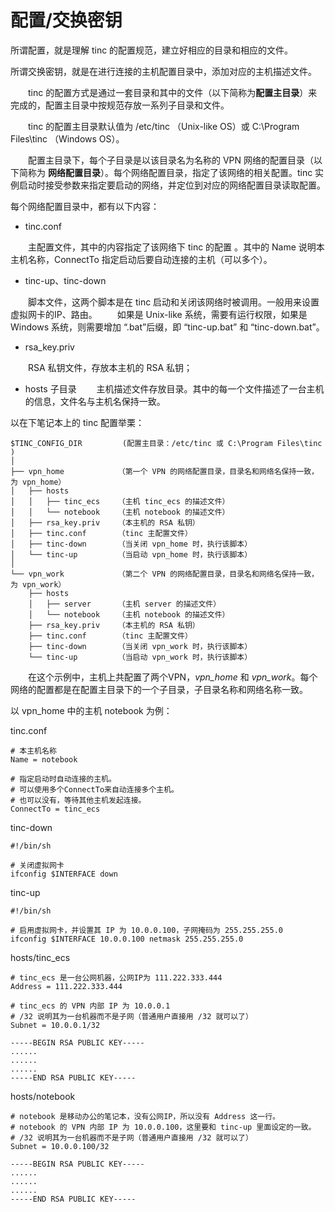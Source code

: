 # 配置/交换密钥

所谓配置，就是理解 tinc 的配置规范，建立好相应的目录和相应的文件。

所谓交换密钥，就是在进行连接的主机配置目录中，添加对应的主机描述文件。





　　tinc 的配置方式是通过一套目录和其中的文件（以下简称为**配置主目录**）来完成的，配置主目录中按规范存放一系列子目录和文件。



　　tinc 的配置主目录默认值为 /etc/tinc （Unix-like OS）或 C:\Program Files\tinc （Windows OS）。

　　配置主目录下，每个子目录是以该目录名为名称的 VPN 网络的配置目录（以下简称为 **网络配置目录**）。每个网络配置目录，指定了该网络的相关配置。tinc 实例启动时接受参数来指定要启动的网络，并定位到对应的网络配置目录读取配置。



每个网络配置目录中，都有以下内容：

- tinc.conf

　　主配置文件，其中的内容指定了该网络下 tinc 的配置 。其中的 Name 说明本主机名称，ConnectTo 指定启动后要自动连接的主机（可以多个）。

- tinc-up、tinc-down

　　脚本文件，这两个脚本是在 tinc 启动和关闭该网络时被调用。一般用来设置虚拟网卡的IP、路由。
　　如果是 Unix-like 系统，需要有运行权限，如果是 Windows 系统，则需要增加 “.bat”后缀，即 “tinc-up.bat” 和 “tinc-down.bat”。

- rsa_key.priv

　　RSA 私钥文件，存放本主机的 RSA 私钥；

- hosts 子目录
　　主机描述文件存放目录。其中的每一个文件描述了一台主机的信息，文件名与主机名保持一致。



以在下笔记本上的 tinc 配置举栗：

```
$TINC_CONFIG_DIR         (配置主目录：/etc/tinc 或 C:\Program Files\tinc )
│
├── vpn_home            （第一个 VPN 的网络配置目录，目录名和网络名保持一致，为 vpn_home）
│   ├── hosts
│   │   ├── tinc_ecs    （主机 tinc_ecs 的描述文件）
│   │   └── notebook    （主机 notebook 的描述文件）
│   ├── rsa_key.priv    （本主机的 RSA 私钥）
│   ├── tinc.conf       （tinc 主配置文件）
│   ├── tinc-down       （当关闭 vpn_home 时，执行该脚本）
│   └── tinc-up	        （当启动 vpn_home 时，执行该脚本）
│
└── vpn_work            （第二个 VPN 的网络配置目录，目录名和网络名保持一致，为 vpn_work）
    ├── hosts
    │   ├── server      （主机 server 的描述文件）
    │   └── notebook    （主机 notebook 的描述文件）
    ├── rsa_key.priv    （本主机的 RSA 私钥）
    ├── tinc.conf       （tinc 主配置文件）
    ├── tinc-down       （当关闭 vpn_work 时，执行该脚本）
    └── tinc-up         （当启动 vpn_work 时，执行该脚本）
```

　　在这个示例中，主机上共配置了两个VPN，*vpn_home* 和 *vpn_work*。每个网络的配置都是在配置主目录下的一个子目录，子目录名称和网络名称一致。



以 vpn_home 中的主机 notebook 为例：

tinc.conf
```
# 本主机名称
Name = notebook

# 指定启动时自动连接的主机。
# 可以使用多个ConnectTo来自动连接多个主机。
# 也可以没有，等待其他主机发起连接。
ConnectTo = tinc_ecs
```



tinc-down

```
#!/bin/sh

# 关闭虚拟网卡
ifconfig $INTERFACE down
```



tinc-up

```
#!/bin/sh

# 启用虚拟网卡，并设置其 IP 为 10.0.0.100，子网掩码为 255.255.255.0
ifconfig $INTERFACE 10.0.0.100 netmask 255.255.255.0
```



hosts/tinc_ecs

```
# tinc_ecs 是一台公网机器，公网IP为 111.222.333.444
Address = 111.222.333.444

# tinc_ecs 的 VPN 内部 IP 为 10.0.0.1
# /32 说明其为一台机器而不是子网（普通用户直接用 /32 就可以了）
Subnet = 10.0.0.1/32

-----BEGIN RSA PUBLIC KEY-----
......
......
......
-----END RSA PUBLIC KEY-----
```
hosts/notebook

```
# notebook 是移动办公的笔记本，没有公网IP，所以没有 Address 这一行。
# notebook 的 VPN 内部 IP 为 10.0.0.100，这里要和 tinc-up 里面设定的一致。
# /32 说明其为一台机器而不是子网（普通用户直接用 /32 就可以了）
Subnet = 10.0.0.100/32

-----BEGIN RSA PUBLIC KEY-----
......
......
......
-----END RSA PUBLIC KEY-----
```



